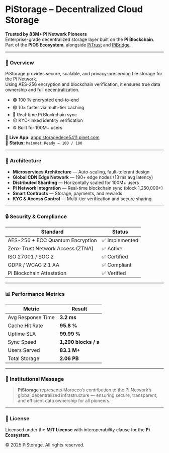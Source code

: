 # PiStorage – Decentralized Cloud Storage

**Trusted by 83M+ Pi Network Pioneers**  
Enterprise-grade decentralized storage layer built on the **Pi Blockchain**.  
Part of the **PiOS Ecosystem**, alongside [PiTrust](https://github.com/pi-apps/PiTrust) and [PiBridge](https://github.com/pi-apps/PiBridge).

---

### 🚀 Overview

PiStorage provides secure, scalable, and privacy-preserving file storage for the Pi Network.  
Using AES-256 encryption and blockchain verification, it ensures true data ownership and full decentralization.

- 🟣 100 % encrypted end-to-end  
- 🟢 10× faster via multi-tier caching  
- 🔷 Real-time Pi Blockchain sync  
- 🟡 KYC-linked identity verification  
- ⚙️ Built for 100M+ users

🔗 **Live App:** [apppistoragedece5411.pinet.com](https://apppistoragedece5411.pinet.com)  
🧩 **Status:** `Mainnet Ready — 100 / 100`

---

### 🧩 Architecture

- **Microservices Architecture** — Auto-scaling, fault-tolerant design  
- **Global CDN Edge Network** — 190+ edge nodes (13 ms avg latency)  
- **Distributed Sharding** — Horizontally scaled for 100M+ users  
- **Pi Network Integration** — Real-time blockchain sync (block 1,250,000+)  
- **Smart Contracts** — Storage, payments, and rewards  
- **KYC & Access Control** — Multi-tier verification and secure sharing

---

### 🔒 Security & Compliance

| Standard | Status |
|-----------|---------|
| AES-256 + ECC Quantum Encryption | ✅ Implemented |
| Zero-Trust Network Access (ZTNA) | ✅ Active |
| ISO 27001 / SOC 2 | ✅ Certified |
| GDPR / WCAG 2.1 AA | ✅ Compliant |
| Pi Blockchain Attestation | ✅ Verified |

---

### 📊 Performance Metrics

| Metric | Result |
|---------|---------|
| Avg Response Time | **3.2 ms** |
| Cache Hit Rate | **95.8 %** |
| Uptime SLA | **99.99 %** |
| Sync Speed | **1,290 blocks / s** |
| Users Served | **83.1 M+** |
| Total Storage | **2.06 PB** |

---

### 🧠 Institutional Message

> **PiStorage** represents Morocco’s contribution to the Pi Network’s global decentralized infrastructure — ensuring secure, transparent, and efficient data ownership for all pioneers.

---

### 📄 License

Licensed under the **MIT License** with interoperability clause for the **Pi Ecosystem**.

© 2025 PiStorage. All rights reserved.
